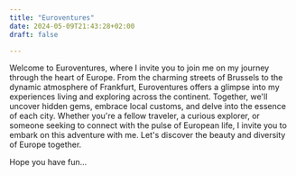 ```yaml
---
title: "Euroventures"
date: 2024-05-09T21:43:28+02:00
draft: false

---
```


Welcome to Euroventures, where I invite you to join me on my journey through the heart of Europe. From the charming streets of Brussels to the dynamic atmosphere of Frankfurt, Euroventures offers a glimpse into my experiences living and exploring across the continent. Together, we'll uncover hidden gems, embrace local customs, and delve into the essence of each city. Whether you're a fellow traveler, a curious explorer, or someone seeking to connect with the pulse of European life, I invite you to embark on this adventure with me. Let's discover the beauty and diversity of Europe together.

Hope you have fun...